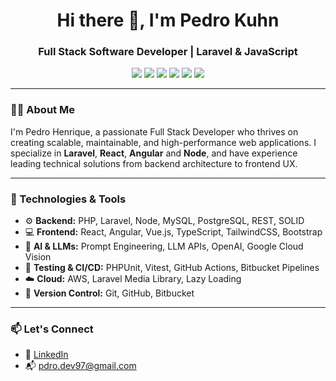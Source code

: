 <h1 align="center">Hi there 👋, I'm Pedro Kuhn</h1>
<h3 align="center">Full Stack Software Developer | Laravel & JavaScript</h3>

<p align="center">
  <img src="https://img.shields.io/badge/Laravel-E34F26?style=for-the-badge&logo=laravel&logoColor=white"/>
  <img src="https://img.shields.io/badge/PHP-777BB4?style=for-the-badge&logo=php&logoColor=white"/>
  <img src="https://img.shields.io/badge/Angular-DD0031?style=for-the-badge&logo=angular&logoColor=white"/>
  <img src="https://img.shields.io/badge/React-61DAFB?style=for-the-badge&logo=react&logoColor=black"/>
  <img src="https://img.shields.io/badge/TypeScript-3178C6?style=for-the-badge&logo=typescript&logoColor=white"/>
  <img src="https://img.shields.io/badge/Node.js-339933?style=for-the-badge&logo=nodedotjs&logoColor=white"/>
</p>

---

### 🧑‍💻 About Me

I'm Pedro Henrique, a passionate Full Stack Developer who thrives on creating scalable, maintainable, and high-performance web applications. I specialize in **Laravel**, **React**, **Angular** and **Node**, and have experience leading technical solutions from backend architecture to frontend UX.

---

### 🚀 Technologies & Tools

- ⚙️ **Backend:** PHP, Laravel, Node, MySQL, PostgreSQL, REST, SOLID  
- 💻 **Frontend:** React, Angular, Vue.js, TypeScript, TailwindCSS, Bootstrap  
- 🧠 **AI & LLMs:** Prompt Engineering, LLM APIs, OpenAI, Google Cloud Vision
- 🧪 **Testing & CI/CD:** PHPUnit, Vitest, GitHub Actions, Bitbucket Pipelines  
- ☁️ **Cloud:** AWS, Laravel Media Library, Lazy Loading  
- 🔁 **Version Control:** Git, GitHub, Bitbucket  

---

### 📫 Let's Connect

- 💼 [LinkedIn](https://www.linkedin.com/in/pedro-kuhn-010b7522b/)
- 📬 pdro.dev97@gmail.com
<!--
- 💻 [Portfolio](https://seu-portfolio.dev)
-->

